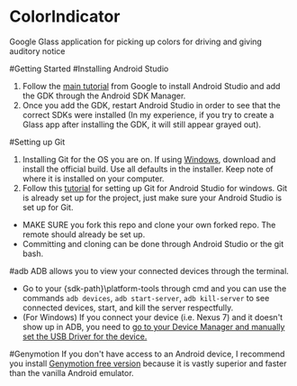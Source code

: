 # ColorIndicator
Google Glass application for picking up colors for driving and giving auditory notice

#Getting Started
#Installing Android Studio
1. Follow the [main tutorial](https://developers.google.com/glass/develop/gdk/quick-start) from Google to install Android Studio and add the GDK through the Android SDK Manager. 
2. Once you add the GDK, restart Android Studio in order to see that the correct SDKs were installed (In my experience, if you try to create a Glass app after installing the GDK, it will still appear grayed out).

#Setting up Git
1. Installing Git for the OS you are on. If using [Windows](http://git-scm.com/book/en/v2/Getting-Started-Installing-Git#Installing-on-Windows), download and install the official build. Use all defaults in the installer. Keep note of where it is installed on your computer.
2. Follow this [tutorial](http://wii.logdown.com/posts/2013/11/15/android-studio-git-tutorial) for setting up Git for Android Studio for windows. Git is already set up for the project, just make sure your Android Studio is set up for Git.

- MAKE SURE you fork this repo and clone your own forked repo. The remote should already be set up.
- Committing and cloning can be done through Android Studio or the git bash.

#adb
ADB allows you to view your connected devices through the terminal.
- Go to your {sdk-path}\platform-tools through cmd and you can use the commands `adb devices`, `adb start-server`, `adb kill-server` to see connected devices, start, and kill the server respectfully.
- (For Windows) If you connect your device (i.e. Nexus 7) and it doesn't show up in ADB, you need to [go to your Device Manager and manually set the USB Driver for the device.](http://stackoverflow.com/a/14830431/4684652)

#Genymotion
If you don't have access to an Android device, I recommend you install [Genymotion free version](https://www.genymotion.com/#!/download) because it is vastly superior and faster than the vanilla Android emulator.